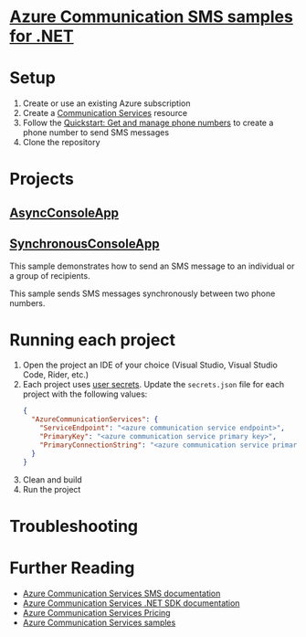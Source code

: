﻿# [Azure Communication SMS samples for .NET](https://learn.microsoft.com/en-us/samples/azure/azure-sdk-for-net/azure-communication-sms-sdk-samples/?tab=tab-created&ns-enrollment-type=Collection&ns-enrollment-id=kkejt58wpq5628)
# Setup
1. Create or use an existing Azure subscription
2. Create a [Communication Services](https://portal.azure.com/#view/Microsoft_Azure_Marketplace/GalleryItemDetailsBladeNopdl/id/Microsoft.Communication/selectionMode~/false/resourceGroupId//resourceGroupLocation//dontDiscardJourney~/false/selectedMenuId/home/launchingContext~/%7B%22galleryItemId%22%3A%22Microsoft.Communication%22%2C%22source%22%3A%5B%22GalleryFeaturedMenuItemPart%22%2C%22VirtualizedTileDetails%22%5D%2C%22menuItemId%22%3A%22home%22%2C%22subMenuItemId%22%3A%22Search%20results%22%2C%22telemetryId%22%3A%2224abf256-b591-4bb1-aa11-08c28de99d8f%22%7D/searchTelemetryId/e5019623-f008-45ca-876c-b96025e2d4fa) resource
3. Follow the [Quickstart: Get and manage phone numbers](https://learn.microsoft.com/en-us/azure/communication-services/quickstarts/telephony/get-phone-number?tabs=windows&pivots=platform-azp) to create a phone number to send SMS messages
4. Clone the repository

# Projects
## [AsyncConsoleApp](./AsyncConsoleApp)

## [SynchronousConsoleApp](./SynchronousConsoleApp)
This sample demonstrates how to send an SMS message to an individual or a group of recipients.

This sample sends SMS messages synchronously between two phone numbers.

# Running each project
1. Open the project an IDE of your choice (Visual Studio, Visual Studio Code, Rider, etc.)
2. Each project uses [user secrets](https://learn.microsoft.com/en-us/aspnet/core/security/app-secrets?view=aspnetcore-9.0&tabs=windows#secret-manager). Update the `secrets.json` file for each project with the following values:
    ```json
    {
      "AzureCommunicationServices": {
        "ServiceEndpoint": "<azure communication service endpoint>",
        "PrimaryKey": "<azure communication service primary key>",
        "PrimaryConnectionString": "<azure communication service primary connection string>"
      }
    }
    ```
3. Clean and build
4. Run the project

# Troubleshooting

# Further Reading
- [Azure Communication Services SMS documentation](https://learn.microsoft.com/en-us/azure/communication-services/concepts/sms/concepts)
- [Azure Communication Services .NET SDK documentation](https://learn.microsoft.com/en-us/dotnet/azure/sdk/communication-chat/overview)
- [Azure Communication Services Pricing](https://learn.microsoft.com/en-us/azure/communication-services/concepts/pricing)
- [Azure Communication Services samples](https://learn.microsoft.com/en-us/samples/azure/azure-sdk-for-net/azure-communication-sms-sdk-samples/?tab=tab-created&ns-enrollment-type=Collection&ns-enrollment-id=kkejt58wpq5628)
